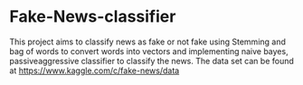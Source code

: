 # Fake-News-classifier
This project aims to classify news as fake or not fake using Stemming and bag of words to convert words into vectors and implementing naive bayes, passiveaggressive classifier to 
classify the news.
The data set can be found at https://www.kaggle.com/c/fake-news/data
